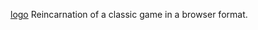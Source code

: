 [logo](https://github.com/MeneTelk0/Breakout/blob/master/Images/logo.png)
Reincarnation of a classic game in a browser format.
